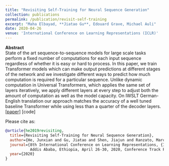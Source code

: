 ```yaml
---
title: "Revisiting Self-Training for Neural Sequence Generation"
collection: publications
permalink: /publication/revisit-self-training
excerpt: "Maha Elbayad, **Jiatao Gu**, Edouard Grave, Michael Auli"
date: 2020-04-26
venue: 'International Conference on Learning Representations (ICLR)'
---
```



**Abstract** <br>
State of the art sequence-to-sequence models for large scale tasks perform a fixed number of computations for each input sequence regardless of whether it is easy or hard to process. In this paper, we train Transformer models which can make output predictions at different stages of the network and we investigate different ways to predict how much computation is required for a particular sequence. Unlike dynamic computation in Universal Transformers, which applies the same set of layers iteratively, we apply different layers at every step to adjust both the amount of computation as well as the model capacity. On IWSLT German-English translation our approach matches the accuracy of a well tuned baseline Transformer while using less than a quarter of the decoder layers.
[[paper]](https://arxiv.org/pdf/1910.10073.pdf) [code]

Please cite as:
```bibtex
@article{he2019revisiting,
  title={Revisiting Self-Training for Neural Sequence Generation},
  author={He, Junxian and Gu, Jiatao and Shen, Jiajun and Ranzato, Marc'Aurelio},
  journal={8th International Conference on Learning Representations, {ICLR} 2020,
           Addis Ababa, Ethiopia, April 26-30, 2020, Conference Track Proceedings},
  year={2020}
}
```